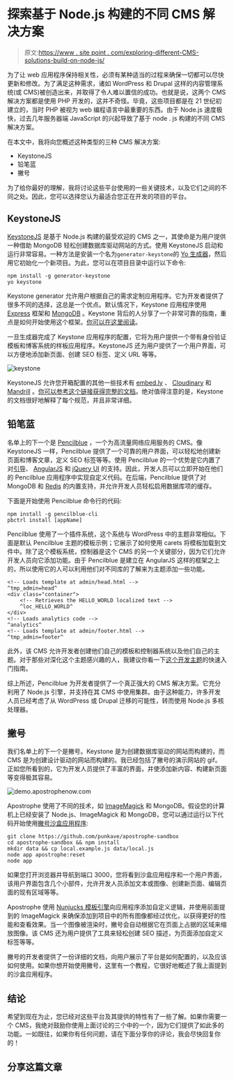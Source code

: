 # 探索基于 Node.js 构建的不同 CMS 解决方案

> 原文:[https://www . site point . com/exploring-different-CMS-solutions-build-on-node-js/](https://www.sitepoint.com/exploring-different-cms-solutions-built-on-node-js/)

为了让 web 应用程序保持相关性，必须有某种适当的过程来确保一切都可以尽快更新和修改。为了满足这种需求，诸如 WordPress 和 Drupal 这样的内容管理系统(或 CMS)被创造出来，并取得了令人难以置信的成功。也就是说，这两个 CMS 解决方案都是使用 PHP 开发的，这并不奇怪。毕竟，这些项目都是在 21 世纪初建立的，当时 PHP 被视为 web 编程语言中最重要的东西。由于 Node.js 速度极快，过去几年服务器端 JavaScript 的兴起导致了基于 node . js 构建的不同 CMS 解决方案。

在本文中，我将向您概述这种类型的三种 CMS 解决方案:

*   KeystoneJS
*   铅笔蓝
*   撇号

为了给你最好的理解，我将讨论这些平台使用的一些关键技术，以及它们之间的不同之处。因此，您可以选择您认为最适合您正在开发的项目的平台。

## KeystoneJS

[KeystoneJS](http://keystonejs.com) 是基于 Node.js 构建的最受欢迎的 CMS 之一，其使命是为用户提供一种借助 MongoDB 轻松创建数据库驱动网站的方式。使用 KeystoneJS 启动和运行非常容易。一种方法是安装一个名为`generator-keystone`的 [Yo 生成器](http://yeoman.io/generators/)，然后用它初始化一个新项目。为此，您可以在项目目录中运行以下命令:

```
npm install -g generator-keystone
yo keystone
```

Keystone generator 允许用户根据自己的需求定制应用程序。它为开发者提供了很多不同的选择，这总是一个优点。默认情况下，Keystone 应用程序使用 [Express](http://expressjs.com/) 框架和 [MongoDB](https://docs.mongodb.org/manual/) 。Keystone 背后的人分享了一个非常可靠的指南，重点是如何开始使用这个框架。[你可以在这里阅读](http://keystonejs.com/docs/getting-started/)。

一旦生成器完成了 Keystone 应用程序的配置，它将为用户提供一个带有身份验证模板和博客系统的样板应用程序。KeystoneJS 还为用户提供了一个用户界面，可以方便地添加新页面、创建 SEO 标签、定义 URL 等等。

![keystone](../Images/3e5380f9dbdb35203c56e55b60d31362.png)

KeystoneJS 允许您开箱配置的其他一些技术有 [embed.ly](http://embed.ly/) 、 [Cloudinary](http://cloudinary.com/) 和 [Mandrill](http://mandrill.com/) 。[你可以参考这个链接获得完整的文档](http://keystonejs.com/docs/configuration/#services)。绝对值得注意的是，Keystone 的文档很好地解释了每个规范，并且非常详细。

## 铅笔蓝

名单上的下一个是 [Pencilblue](https://pencilblue.org/) ，一个为高流量网络应用服务的 CMS。像 KeystoneJS 一样，Pencilblue 提供了一个可靠的用户界面，可以轻松地创建新页面和博客文章，定义 SEO 标签等等。使用 Pencilblue 的一个优势是它内置了对[引导](http://getbootstrap.com/)、 [AngularJS](https://angularjs.org/) 和 [jQuery UI](https://jqueryui.com/) 的支持。因此，开发人员可以立即开始在他们的 Pencilblue 应用程序中实现自定义代码。在后端，Pencilblue 提供了对 MongoDB 和 [Redis](http://redis.io/) 的内置支持，并允许开发人员轻松启用数据库项的缓存。

下面是开始使用 Pencilblue 命令行的代码:

```
npm install -g pencilblue-cli
pbctrl install [appName]
```

Pencilblue 使用了一个插件系统，这个系统与 WordPress 中的主题非常相似。下面是默认 Pencilblue 主题的模板示例；它展示了如何使用 carets 将模板加载到文件中。除了这个模板系统，控制器是这个 CMS 的另一个关键部分，因为它们允许开发人员向它添加功能。由于 Pencilblue 是建立在 AngularJS 这样的框架之上的，所以使用它的人可以利用他们对不同库的了解来为主题添加一些功能。

```
<!-- Loads template at admin/head.html -->
^tmp_admin=head^
<div class="container">
    <!-- Retrieves the HELLO_WORLD localized text -->
    ^loc_HELLO_WORLD^
</div>
<!-- Loads analytics code -->
^analytics^
<!-- Loads template at admin/footer.html -->
^tmp_admin=footer^
```

此外，该 CMS 允许开发者创建他们自己的模板和控制器系统以及他们自己的主题。对于那些对深化这个主题感兴趣的人，我建议你看一下[这个开发主题](https://github.com/pencilblue/pencilblue/wiki/Quickstart:-Developing-Themes)的快速入门指南。

综上所述，Pencilblue 为开发者提供了一个真正强大的 CMS 解决方案。它充分利用了 Node.js 引擎，并支持在其 CMS 中使用集群。由于这种能力，许多开发人员已经考虑了从 WordPress 或 Drupal 迁移的可能性，转而使用 Node.js 多核处理器。

## 撇号

我们名单上的下一个是撇号。Keystone 是为创建数据库驱动的网站而构建的，而 CMS 是为创建设计驱动的网站而构建的。我已经包括了撇号的演示网站的 gif。正如您所看到的，它为开发人员提供了丰富的界面，并使添加新内容、构建新页面等变得极其容易。

![demo.apostrophenow.com](../Images/33a1979a44904802547ecbecfefc795d.png)

Apostrophe 使用了不同的技术，如 [ImageMagick](http://www.imagemagick.org) 和 MongoDB。假设您的计算机上已经安装了 Node.js、ImageMagick 和 MongoDB，您可以通过运行以下代码开始使用[撇号沙盒应用程序](https://github.com/punkave/apostrophe-sandbox):

```
git clone https://github.com/punkave/apostrophe-sandbox
cd apostrophe-sandbox && npm install
mkdir data && cp local.example.js data/local.js
node app apostrophe:reset
node app
```

如果您打开浏览器并导航到端口 3000，您将看到沙盒应用程序和一个用户界面，该用户界面包含几个小部件，允许开发人员添加文本或图像、创建新页面、编辑页面的现有区域等等。

Apostrophe 使用 [Nunjucks 模板引擎](https://mozilla.github.io/nunjucks/)向应用程序添加自定义逻辑，并使用前面提到的 ImageMagick 来确保添加到项目中的所有图像都经过优化，以获得更好的性能和查看效果。当一个图像被渲染时，撇号会自动根据它在页面上占据的区域来缩放图像。该 CMS 还为用户提供了工具来轻松创建 SEO 描述，为页面添加自定义标签等等。

撇号的开发者提供了一份详细的文档，向用户展示了平台是如何配置的，以及应该如何使用。如果你想开始使用撇号，这里有一个教程，它很好地概述了我上面提到的沙盒应用程序。

## 结论

希望到现在为止，您已经对这些平台及其提供的特性有了一些了解。如果你需要一个 CMS，我绝对鼓励你使用上面讨论的三个中的一个，因为它们提供了如此多的功能。一如既往，如果你有任何问题，请在下面分享你的评论，我会尽快回复你的！

## 分享这篇文章